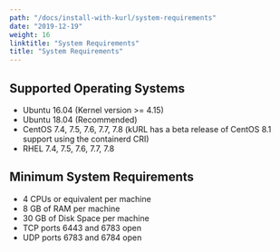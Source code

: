 ```yaml
---
path: "/docs/install-with-kurl/system-requirements"
date: "2019-12-19"
weight: 16
linktitle: "System Requirements"
title: "System Requirements"
---
```


## Supported Operating Systems

* Ubuntu 16.04 (Kernel version >= 4.15)
* Ubuntu 18.04 (Recommended)
* CentOS 7.4, 7.5, 7.6, 7.7, 7.8 (kURL has a beta release of CentOS 8.1 support using the containerd CRI)
* RHEL 7.4, 7.5, 7.6, 7.7, 7.8

## Minimum System Requirements

* 4 CPUs or equivalent per machine
* 8 GB of RAM per machine
* 30 GB of Disk Space per machine
* TCP ports 6443 and 6783 open
* UDP ports 6783 and 6784 open
